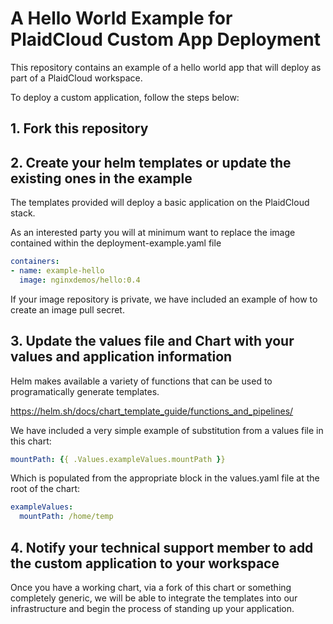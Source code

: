 # A Hello World Example for PlaidCloud Custom App Deployment

This repository contains an example of a hello world app that will deploy as part of a PlaidCloud workspace.

To deploy a custom application, follow the steps below:

## 1. Fork this repository

## 2. Create your helm templates or update the existing ones in the example

The templates provided will deploy a basic application on the PlaidCloud stack.

As an interested party you will at minimum want to replace the image contained within the deployment-example.yaml file

```yaml
containers:
- name: example-hello
  image: nginxdemos/hello:0.4
```

If your image repository is private, we have included an example of how to create an image pull secret.

## 3. Update the values file and Chart with your values and application information

Helm makes available a variety of functions that can be used to programatically generate templates.

https://helm.sh/docs/chart_template_guide/functions_and_pipelines/

We have included a very simple example of substitution from a values file in this chart:

```yaml
mountPath: {{ .Values.exampleValues.mountPath }}
```

Which is populated from the appropriate block in the values.yaml file at the root of the chart:

```yaml
exampleValues:
  mountPath: /home/temp
```

## 4. Notify your technical support member to add the custom application to your workspace

Once you have a working chart, via a fork of this chart or something completely generic, we will be able to integrate the templates into our infrastructure and begin the process of standing up your application.
